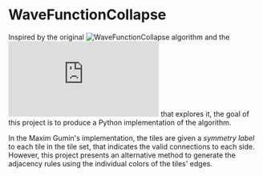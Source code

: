 # WaveFunctionCollapse

Inspired by the original ![WaveFunctionCollapse algorithm](https://github.com/mxgmn/WaveFunctionCollapse) and the ![paper](https://adamsmith.as/papers/wfc_is_constraint_solving_in_the_wild.pdf) that explores it, the goal of this project is to produce a Python implementation of the algorithm.

In the Maxim Gumin's implementation, the tiles are given a _symmetry label_  to each tile in the tile set, that indicates the valid connections to each side. However, this project presents an alternative method to generate the adjacency rules using the individual colors of the tiles' edges.
